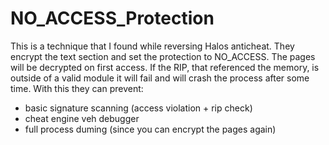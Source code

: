 # NO_ACCESS_Protection
This is a technique that I found while reversing Halos anticheat. They encrypt the text section and set the protection to NO_ACCESS. The pages will be decrypted on first access. If the RIP, that referenced the memory, is outside of a valid module it will fail and will crash the process after some time. 
With this they can prevent:
- basic signature scanning (access violation + rip check)
- cheat engine veh debugger
- full process duming (since you can encrypt the pages again)

